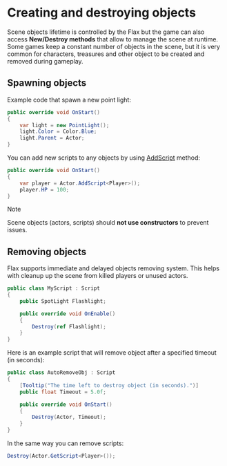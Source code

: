 # Creating and destroying objects

Scene objects lifetime is controlled by the Flax but the game can also access **New/Destroy methods** that allow to manage the scene at runtime. Some games keep a constant number of objects in the scene, but it is very common for characters, treasures and other object to be created and removed during gameplay.

## Spawning objects

Example code that spawn a new point light:

```cs
public override void OnStart()
{
    var light = new PointLight();
    light.Color = Color.Blue;
    light.Parent = Actor;
}
```

You can add new scripts to any objects by using [AddScript](https://docs.flaxengine.com/api/FlaxEngine.Actor.html#FlaxEngine_Actor_AddScript_FlaxEngine_Script_) method:

```cs
public override void OnStart()
{
    var player = Actor.AddScript<Player>();
    player.HP = 100;
}
```

> [!Note]
> Scene objects (actors, scripts) should **not use constructors** to prevent issues.

## Removing objects

Flax supports immediate and delayed objects removing system. This helps with cleanup up the scene from killed players or unused actors.

```cs
public class MyScript : Script
{
    public SpotLight Flashlight;

    public override void OnEnable()
    {
        Destroy(ref Flashlight);
    }
}
```

Here is an example script that will remove object after a specified timeout (in seconds):

```cs
public class AutoRemoveObj : Script
{
    [Tooltip("The time left to destroy object (in seconds).")]
    public float Timeout = 5.0f;

    public override void OnStart()
    {
        Destroy(Actor, Timeout);
    }
}
```

In the same way you can remove scripts:

```cs
Destroy(Actor.GetScript<Player>());
```